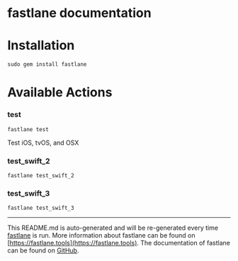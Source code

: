 fastlane documentation
================
# Installation
```
sudo gem install fastlane
```
# Available Actions
### test
```
fastlane test
```
Test iOS, tvOS, and OSX
### test_swift_2
```
fastlane test_swift_2
```

### test_swift_3
```
fastlane test_swift_3
```


----

This README.md is auto-generated and will be re-generated every time [fastlane](https://fastlane.tools) is run.
More information about fastlane can be found on [https://fastlane.tools](https://fastlane.tools).
The documentation of fastlane can be found on [GitHub](https://github.com/fastlane/fastlane/tree/master/fastlane).